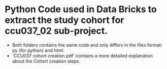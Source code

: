 # Python Code used in Data Bricks to extract the study cohort for ccu037_02 sub-project.

- Both folders contains the same code and only differs in the files format: py (for python) and html.
- 'CCU037 cohort creation.pdf' contains a more detailed explanation about the Cohort creation steps.